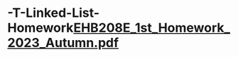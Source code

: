 # -T-Linked-List-Homework[EHB208E_1st_Homework_2023_Autumn.pdf](https://github.com/uxino/ITU-Linked-List-Homework-in-C/files/13403209/EHB208E_1st_Homework_2023_Autumn.pdf)
